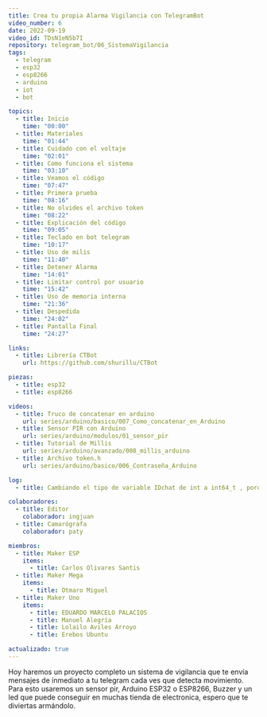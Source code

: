 ```yaml
---
title: Crea tu propia Alarma Vigilancia con TelegramBot
video_number: 6
date: 2022-09-19
video_id: TDsN1eN5b7I
repository: telegram_bot/06_SistemaVigilancia
tags:
  - telegram
  - esp32
  - esp8266
  - arduino
  - iot
  - bot

topics:
  - title: Inicio
    time: "00:00"
  - title: Materiales
    time: "01:44"
  - title: Cuidado con el voltaje
    time: "02:01"
  - title: Como funciona el sistema
    time: "03:10"
  - title: Veamos el código
    time: "07:47"
  - title: Primera prueba
    time: "08:16"
  - title: No olvides el archivo token
    time: "08:22"
  - title: Explicación del código
    time: "09:05"
  - title: Teclado en bot telegram
    time: "10:17"
  - title: Uso de milis
    time: "11:40"
  - title: Detener Alarma
    time: "14:01"
  - title: Limitar control por usuario
    time: "15:42"
  - title: Uso de memoria interna
    time: "21:36"
  - title: Despedida
    time: "24:02"
  - title: Pantalla Final
    time: "24:27"

links:
  - title: Librería CTBot
    url: https://github.com/shurillu/CTBot

piezas:
  - title: esp32
  - title: esp8266

videos:
  - title: Truco de concatenar en arduino
    url: series/arduino/basico/007_Como_concatenar_en_Arduino
  - title: Sensor PIR con Arduino
    url: series/arduino/modulos/01_sensor_pir
  - title: Tutorial de Millis
    url: series/arduino/avanzado/008_millis_arduino
  - title: Archivo token.h
    url: series/arduino/basico/006_Contraseña_Arduino

log:
  - title: Cambiando el tipo de variable IDchat de int a int64_t , porque el tamaño del id puede ser mas grande que int 

colaboradores:
  - title: Editor
    colaborador: ingjuan
  - title: Camarógrafa
    colaborador: paty

miembros:
  - title: Maker ESP
    items:
      - title: Carlos Olivares Santis
  - title: Maker Mega
    items:
      - title: Otmaro Miguel
  - title: Maker Uno
    items:
      - title: EDUARDO MARCELO PALACIOS
      - title: Manuel Alegría
      - title: Lolailo Aviles Arroyo
      - title: Erebos Ubuntu

actualizado: true
---
```


Hoy haremos un proyecto completo un sistema de vigilancia que te envía mensajes de inmediato a tu telegram cada ves que detecta movimiento.
Para esto usaremos un sensor pir, Arduino ESP32 o ESP8266, Buzzer y un led que puede conseguir en muchas tienda de electronica, espero que te diviertas armándolo.
